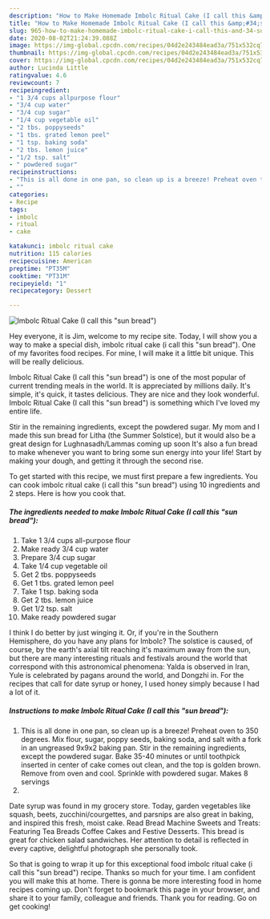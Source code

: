 ```yaml
---
description: "How to Make Homemade Imbolc Ritual Cake (I call this &amp;#34;sun bread&amp;#34;)"
title: "How to Make Homemade Imbolc Ritual Cake (I call this &amp;#34;sun bread&amp;#34;)"
slug: 965-how-to-make-homemade-imbolc-ritual-cake-i-call-this-and-34-sun-bread-and-34
date: 2020-08-02T21:24:39.088Z
image: https://img-global.cpcdn.com/recipes/04d2e243484ead3a/751x532cq70/imbolc-ritual-cake-i-call-this-sun-bread-recipe-main-photo.jpg
thumbnail: https://img-global.cpcdn.com/recipes/04d2e243484ead3a/751x532cq70/imbolc-ritual-cake-i-call-this-sun-bread-recipe-main-photo.jpg
cover: https://img-global.cpcdn.com/recipes/04d2e243484ead3a/751x532cq70/imbolc-ritual-cake-i-call-this-sun-bread-recipe-main-photo.jpg
author: Lucinda Little
ratingvalue: 4.6
reviewcount: 7
recipeingredient:
- "1 3/4 cups allpurpose flour"
- "3/4 cup water"
- "3/4 cup sugar"
- "1/4 cup vegetable oil"
- "2 tbs. poppyseeds"
- "1 tbs. grated lemon peel"
- "1 tsp. baking soda"
- "2 tbs. lemon juice"
- "1/2 tsp. salt"
- " powdered sugar"
recipeinstructions:
- "This is all done in one pan, so clean up is a breeze! Preheat oven to 350 degrees. Mix flour, sugar, poppy seeds, baking soda, and salt with a fork in an ungreased 9x9x2 baking pan. Stir in the remaining ingredients, except the powdered sugar. Bake 35-40 minutes or until toothpick inserted in center of cake comes out clean, and the top is golden brown. Remove from oven and cool. Sprinkle with powdered sugar. Makes 8 servings"
- ""
categories:
- Recipe
tags:
- imbolc
- ritual
- cake

katakunci: imbolc ritual cake 
nutrition: 115 calories
recipecuisine: American
preptime: "PT35M"
cooktime: "PT31M"
recipeyield: "1"
recipecategory: Dessert

---
```



![Imbolc Ritual Cake (I call this &#34;sun bread&#34;)](https://img-global.cpcdn.com/recipes/04d2e243484ead3a/751x532cq70/imbolc-ritual-cake-i-call-this-sun-bread-recipe-main-photo.jpg)

Hey everyone, it is Jim, welcome to my recipe site. Today, I will show you a way to make a special dish, imbolc ritual cake (i call this &#34;sun bread&#34;). One of my favorites food recipes. For mine, I will make it a little bit unique. This will be really delicious.

Imbolc Ritual Cake (I call this &#34;sun bread&#34;) is one of the most popular of current trending meals in the world. It is appreciated by millions daily. It's simple, it's quick, it tastes delicious. They are nice and they look wonderful. Imbolc Ritual Cake (I call this &#34;sun bread&#34;) is something which I've loved my entire life.

Stir in the remaining ingredients, except the powdered sugar. My mom and I made this sun bread for Litha (the Summer Solstice), but it would also be a great design for Lughnasadh/Lammas coming up soon It&#39;s also a fun bread to make whenever you want to bring some sun energy into your life! Start by making your dough, and getting it through the second rise.


To get started with this recipe, we must first prepare a few ingredients. You can cook imbolc ritual cake (i call this &#34;sun bread&#34;) using 10 ingredients and 2 steps. Here is how you cook that.

<!--inarticleads1-->

##### The ingredients needed to make Imbolc Ritual Cake (I call this &#34;sun bread&#34;):

1. Take 1 3/4 cups all-purpose flour
1. Make ready 3/4 cup water
1. Prepare 3/4 cup sugar
1. Take 1/4 cup vegetable oil
1. Get 2 tbs. poppyseeds
1. Get 1 tbs. grated lemon peel
1. Take 1 tsp. baking soda
1. Get 2 tbs. lemon juice
1. Get 1/2 tsp. salt
1. Make ready  powdered sugar


I think I do better by just winging it. Or, if you&#39;re in the Southern Hemisphere, do you have any plans for Imbolc? The solstice is caused, of course, by the earth&#39;s axial tilt reaching it&#39;s maximum away from the sun, but there are many interesting rituals and festivals around the world that correspond with this astronomical phenomena: Yalda is observed in Iran, Yule is celebrated by pagans around the world, and Dongzhi in. For the recipes that call for date syrup or honey, I used honey simply because I had a lot of it. 

<!--inarticleads2-->

##### Instructions to make Imbolc Ritual Cake (I call this &#34;sun bread&#34;):

1. This is all done in one pan, so clean up is a breeze! Preheat oven to 350 degrees. Mix flour, sugar, poppy seeds, baking soda, and salt with a fork in an ungreased 9x9x2 baking pan. Stir in the remaining ingredients, except the powdered sugar. Bake 35-40 minutes or until toothpick inserted in center of cake comes out clean, and the top is golden brown. Remove from oven and cool. Sprinkle with powdered sugar. Makes 8 servings
1. 


Date syrup was found in my grocery store. Today, garden vegetables like squash, beets, zucchini/courgettes, and parsnips are also great in baking, and inspired this fresh, moist cake. Read Bread Machine Sweets and Treats: Featuring Tea Breads Coffee Cakes and Festive Desserts. This bread is great for chicken salad sandwiches. Her attention to detail is reflected in every captive, delightful photograph she personally took. 

So that is going to wrap it up for this exceptional food imbolc ritual cake (i call this &#34;sun bread&#34;) recipe. Thanks so much for your time. I am confident you will make this at home. There is gonna be more interesting food in home recipes coming up. Don't forget to bookmark this page in your browser, and share it to your family, colleague and friends. Thank you for reading. Go on get cooking!
